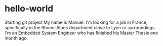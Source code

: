 # hello-world
Starting git project
My name is Manuel. I'm looking for a job in France, specifically in the Rhone-Alpes department close to Lyon or surroundings. I'm an Embedded System Engineer who has finished his Master Thesis one month ago.
